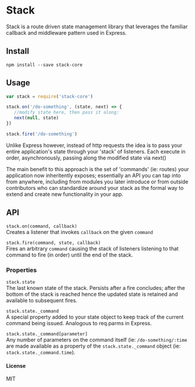# Stack

Stack is a route driven state management library that leverages the familiar callback and middleware pattern used in Express. 


## Install
```
npm install --save stack-core
```

## Usage
```javascript
var stack = require('stack-core')

stack.on('/do-something', (state, next) => {
   //modify state here, then pass it along: 
   next(null, state)
})

stack.fire('/do-something')
```

Unlike Express however, instead of http requests the idea is to pass your entire application's state through your 'stack' of listeners.  Each execute in order, asynchronously, passing along the modified state via next()

The main benefit to this approach is the set of 'commands' (ie: routes) your application now inheritently exposes; essentially an API you can tap into from anywhere, including from modules you later introduce or from outside contributors who can standardize around your stack as the formal way to extend and create new functionality in your app.


## API

`stack.on(command, callback)`   
Creates a listener that invokes `callback` on the given `command`


`stack.fire(command, state, callback)`   
Fires an arbitrary `command` causing the stack of listeners listening to that command to fire (in order) until the end of the stack. 

### Properties
`stack.state`  
The last known state of the stack.  Persists after a fire concludes; after the bottom of the stack is reached hence the updated state is retained and available to subsequent fires. 


`stack.state._command`  
A special property added to your state object to keep track of the current command being issued. Analogous to req.parms in Express. 


`stack.state._command[parameter]`  
Any number of parameters on the command itself (ie: `/do-something/:time` are made available as a property of the `stack.state._command` object (ie: `stack.state._command.time`). 


#### License
MIT
